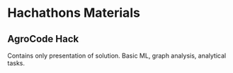 # Hachathons Materials

## AgroCode Hack

Contains only presentation of solution. Basic ML, graph analysis, analytical tasks.

